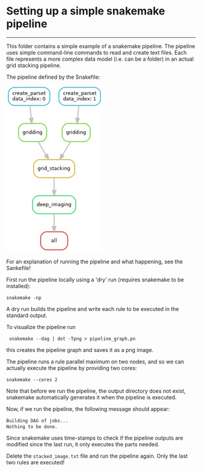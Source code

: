# Setting up a simple snakemake pipeline
----

This folder contains a simple example of a snakemake pipeline. The pipeline uses simple command-line commands to read and create text files. Each file represents a more complex data model (i.e. can be a folder) in an actual grid stacking pipeline.

The pipeline defined by the Snakefile:
	
![grid_stacking_pipeline](pipeline_graph.png "Pipeline execution graph")

For an explanation of running the pipeline and what happening, see the Sankefile!

First run the pipeline locally using a 'dry' run (requires snakemake to be installed):

	snakemake -np

A dry run builds the pipeline and write each rule to be executed in the standard output.

To visualize the pipeline run

	 snakemake --dag | dot -Tpng > pipeline_graph.pn

this creates the pipeline graph and saves it as a png image.

The pipeline runs a rule parallel maximum on two nodes, and so we can actually execute the pipeline by providing two cores:

	snakemake --cores 2

Note that before we run the pipeline, the output directory does not exist, snakemake automatically generates it when the pipeline is executed.

Now, if we run the pipeline, the following message should appear:

	Building DAG of jobs...
	Nothing to be done.
	
Since snakemake uses time-stamps to check if the pipeline outputs are modified since the last run, it only executes the parts needed.

Delete the `stacked_image.txt` file and run the pipeline again. Only the last two rules are executed!
